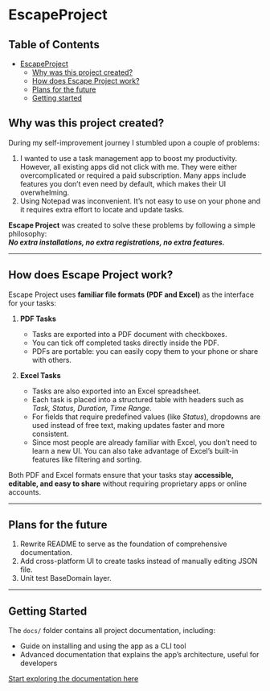 # EscapeProject

## Table of Contents

- [EscapeProject](#escapeproject)
  - [Why was this project created?](#why-was-this-project-created)
  - [How does Escape Project work?](#how-does-escape-project-work)
  - [Plans for the future](#plans-for-the-future)
  - [Getting started](#getting-started)

## Why was this project created?

During my self-improvement journey I stumbled upon a couple of problems:

1. I wanted to use a task management app to boost my productivity. However, all existing apps did not click with me. They were either overcomplicated or required a paid subscription. Many apps include features you don’t even need by default, which makes their UI overwhelming.  
2. Using Notepad was inconvenient. It’s not easy to use on your phone and it requires extra effort to locate and update tasks.  

**Escape Project** was created to solve these problems by following a simple philosophy:  
***No extra installations, no extra registrations, no extra features.***

---

## How does Escape Project work?

Escape Project uses **familiar file formats (PDF and Excel)** as the interface for your tasks:

1. **PDF Tasks**  
   - Tasks are exported into a PDF document with checkboxes.  
   - You can tick off completed tasks directly inside the PDF.  
   - PDFs are portable: you can easily copy them to your phone or share with others.  

2. **Excel Tasks**  
   - Tasks are also exported into an Excel spreadsheet.  
   - Each task is placed into a structured table with headers such as *Task, Status, Duration, Time Range*.  
   - For fields that require predefined values (like *Status*), dropdowns are used instead of free text, making updates faster and more consistent.  
   - Since most people are already familiar with Excel, you don’t need to learn a new UI. You can also take advantage of Excel’s built-in features like filtering and sorting.  

Both PDF and Excel formats ensure that your tasks stay **accessible, editable, and easy to share** without requiring proprietary apps or online accounts.  

---

## Plans for the future

1. Rewrite README to serve as the foundation of comprehensive documentation.  
2. Add cross-platform UI to create tasks instead of manually editing JSON file.
3. Unit test BaseDomain layer.

---

## Getting Started

The `docs/` folder contains all project documentation, including:
- Guide on installing and using the app as a CLI tool  
- Advanced documentation that explains the app’s architecture, useful for developers  

[Start exploring the documentation here](docs/README.md)